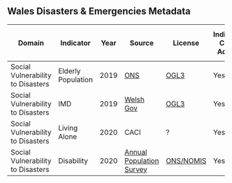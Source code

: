 ## Wales Disasters & Emergencies Metadata

| Domain | Indicator | Year | Source | License | Indicator Code Added | Data Added to `data/` |
| --- | --- | --- | --- | --- | --- | --- |
| Social Vulnerability to Disasters | Elderly Population | 2019 | [ONS](https://www.ons.gov.uk/peoplepopulationandcommunity/populationandmigration/populationestimates/datasets/lowersuperoutputareamidyearpopulationestimates) | [OGL3](https://www.opendata.nhs.scot/about) | Yes | Yes |
|Social Vulnerability to Disasters | IMD | 2019 | [Welsh Gov](https://gov.wales/welsh-index-multiple-deprivation-full-index-update-ranks-2019) | [OGL3](https://gov.wales/copyright-statement/) | Yes | Yes |
|Social Vulnerability to Disasters | Living Alone | 2020 | CACI | ? | Yes | Yes |
|Social Vulnerability to Disasters | Disability | 2020 | [Annual Population Survey](https://www.ons.gov.uk/employmentandlabourmarket/peopleinwork/employmentandemployeetypes/methodologies/annualpopulationsurveyapsqmi) | [ONS/NOMIS](https://www.nomisweb.co.uk/home/copyright.asp) | Yes | Yes |
